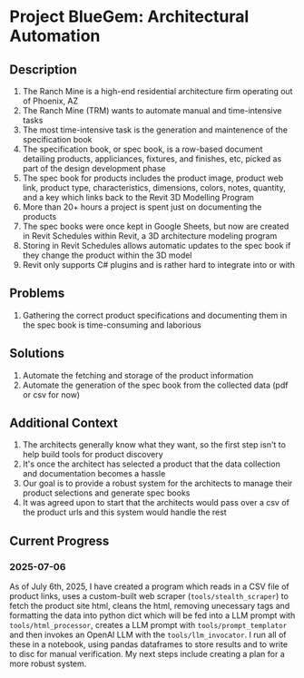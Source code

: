 # Project BlueGem: Architectural Automation 

## Description

1. The Ranch Mine is a high-end residential architecture firm operating out of Phoenix, AZ
2. The Ranch Mine (TRM) wants to automate manual and time-intensive tasks
3. The most time-intensive task is the generation and maintenence of the specification book
4. The specification book, or spec book, is a row-based document detailing products, appliciances, fixtures, and finishes, etc, picked as part of the design development phase
5. The spec book for products includes the product image, product web link, product type, characteristics, dimensions, colors, notes, quantity, and a key which links back to the Revit 3D Modelling Program
6. More than 20+ hours a project is spent just on documenting the products
7. The spec books were once kept in Google Sheets, but now are created in Revit Schedules within Revit, a 3D architecture modeling program
8. Storing in Revit Schedules allows automatic updates to the spec book if they change the product within the 3D model
9. Revit only supports C# plugins and is rather hard to integrate into or with

## Problems

1. Gathering the correct product specifications and documenting them in the spec book is time-consuming and laborious

## Solutions

1. Automate the fetching and storage of the product information
2. Automate the generation of the spec book from the collected data (pdf or csv for now)

## Additional Context

1. The architects generally know what they want, so the first step isn't to help build tools for product discovery
2. It's once the architect has selected a product that the data collection and documentation becomes a hassle
3. Our goal is to provide a robust system for the architects to manage their product selections and generate spec books
4. It was agreed upon to start that the architects would pass over a csv of the product urls and this system would handle the rest

## Current Progress

### 2025-07-06

As of July 6th, 2025, I have created a program which reads in a CSV file of product links, uses a custom-built 
web scraper (`tools/stealth_scraper`) to fetch the product site html, cleans the html, removing unecessary tags
and formatting the data into python dict which will be fed into a LLM prompt with `tools/html_processor`, creates
a LLM prompt with `tools/prompt_templator` and then invokes an OpenAI LLM with the `tools/llm_invocator`. I run 
all of these in a notebook, using pandas dataframes to store results and to write to disc for manual verification. 
My next steps include creating a plan for a more robust system. 
